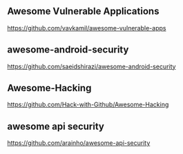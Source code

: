## Awesome Vulnerable Applications
https://github.com/vavkamil/awesome-vulnerable-apps

## awesome-android-security
https://github.com/saeidshirazi/awesome-android-security

## Awesome-Hacking
https://github.com/Hack-with-Github/Awesome-Hacking


## awesome api security
https://github.com/arainho/awesome-api-security

